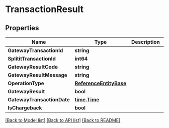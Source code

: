 # TransactionResult

## Properties

Name | Type | Description | Notes
------------ | ------------- | ------------- | -------------
**GatewayTransactionId** | **string** |  | [optional] 
**SplititTransactionId** | **int64** |  | 
**GatewayResultCode** | **string** |  | [optional] 
**GatewayResultMessage** | **string** |  | [optional] 
**OperationType** | [**ReferenceEntityBase**](ReferenceEntityBase.md) |  | [optional] 
**GatewayResult** | **bool** |  | 
**GatewayTransactionDate** | [**time.Time**](time.Time.md) |  | 
**IsChargeback** | **bool** |  | 

[[Back to Model list]](../README.md#documentation-for-models) [[Back to API list]](../README.md#documentation-for-api-endpoints) [[Back to README]](../README.md)


